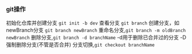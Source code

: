 ### git操作
初始化仓库并创建分支 `git init -b dev`
查看分支 `git branch`
创建分支，如newBranch分支 `git branch newBranch`
重命名分支,`git branch -m oldBranch newBranch`
删除分支,`git branch -d branchName` -d用于删除已合并过的分支 -D 强制删除分支(不管是否合并)
分支切换,`git checkout branchName`